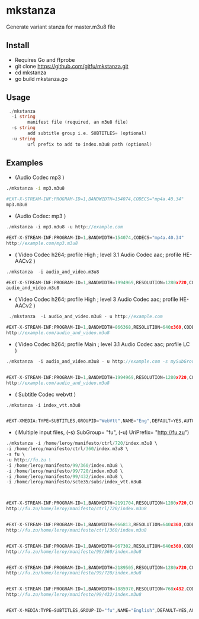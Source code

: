# mkstanza
Generate variant stanza for master.m3u8 file 

## Install
* Requires Go and ffprobe
* git clone https://github.com/gitfu/mkstanza.git
* cd mkstanza
* go build mkstanza.go

## Usage
```go
 ./mkstanza 
  -i string
    	manifest file (required, an m3u8 file)
  -s string
    	add subtitle group i.e. SUBTITLES= (optional)
  -u string
    	url prefix to add to index.m3u8 path (optional)
```
## Examples

* (Audio Codec mp3 )
```sh 
./mkstanza -i mp3.m3u8
 
#EXT-X-STREAM-INF:PROGRAM-ID=1,BANDWIDTH=154074,CODECS="mp4a.40.34"
mp3.m3u8

```
* (Audio Codec: mp3  )
```go
./mkstanza -i mp3.m3u8 -u http://example.com

#EXT-X-STREAM-INF:PROGRAM-ID=1,BANDWIDTH=154074,CODECS="mp4a.40.34"
http://example.com/mp3.m3u8

```
* ( Video Codec h264; profile High ; level 3.1 Audio Codec aac; profile HE-AACv2 )

```go 
./mkstanza  -i audio_and_video.m3u8

#EXT-X-STREAM-INF:PROGRAM-ID=1,BANDWIDTH=1994969,RESOLUTION=1280x720,CODECS="avc1.64001f,mp4a.40.5"
audio_and_video.m3u8

```
* ( Video Codec h264; profile High ; level 3 Audio Codec aac; profile HE-AACv2 )
```go
 ./mkstanza  -i audio_and_video.m3u8 - u http://example.com 

#EXT-X-STREAM-INF:PROGRAM-ID=1,BANDWIDTH=866368,RESOLUTION=640x360,CODECS="avc1.64001e,mp4a.40.5"
http://example.com/audio_and_video.m3u8

```
* ( Video Codec h264; profile Main ; level 3.1  Audio Codec aac; profile LC )
```go
./mkstanza  -i audio_and_video.m3u8 - u http://example.com -s mySubGroup


#EXT-X-STREAM-INF:PROGRAM-ID=1,BANDWIDTH=1994969,RESOLUTION=1280x720,CODECS="avc1.4d001f,mp4a.40.2",SUBTITLES="mySubGroup"
http://example.com/audio_and_video.m3u8

```
* ( Subtitle Codec webvtt )

```go
./mkstanza -i index_vtt.m3u8


#EXT-XMEDIA:TYPE=SUBTITLES,GROUPID="WebVtt",NAME="Eng",DEFAULT=YES,AUTOSELECT=YES,FORCED=NO,LANGUAGE="en", URI="ndex_vtt.m3u8"

```


* ( Multiple input files, (-s) SubGroup= "fu", (-u) UriPrefix= "http://fu.zu")
```go
./mkstanza -i /home/leroy/manifesto/ctrl/720/index.m3u8 \
-i /home/leroy/manifesto/ctrl/360/index.m3u8 \
-s fu \
-u http://fu.zu \
-i /home/leroy/manifesto/99/360/index.m3u8 \
-i /home/leroy/manifesto/99/720/index.m3u8 \
-i /home/leroy/manifesto/99/432/index.m3u8 \
-i /home/leroy/manifesto/scte35/subs/index_vtt.m3u8  



#EXT-X-STREAM-INF:PROGRAM-ID=1,BANDWIDTH=2191704,RESOLUTION=1280x720,CODECS="avc1.64001f,mp4a.40.5",SUBTITLES="fu"
http://fu.zu/home/leroy/manifesto/ctrl/720/index.m3u8


#EXT-X-STREAM-INF:PROGRAM-ID=1,BANDWIDTH=966813,RESOLUTION=640x360,CODECS="avc1.64001e,mp4a.40.5",SUBTITLES="fu"
http://fu.zu/home/leroy/manifesto/ctrl/360/index.m3u8


#EXT-X-STREAM-INF:PROGRAM-ID=1,BANDWIDTH=967302,RESOLUTION=640x360,CODECS="avc1.64001e,mp4a.40.5",SUBTITLES="fu"
http://fu.zu/home/leroy/manifesto/99/360/index.m3u8


#EXT-X-STREAM-INF:PROGRAM-ID=1,BANDWIDTH=2189505,RESOLUTION=1280x720,CODECS="avc1.64001f,mp4a.40.5",SUBTITLES="fu"
http://fu.zu/home/leroy/manifesto/99/720/index.m3u8


#EXT-X-STREAM-INF:PROGRAM-ID=1,BANDWIDTH=1885970,RESOLUTION=768x432,CODECS="avc1.64001e,mp4a.40.5",SUBTITLES="fu"
http://fu.zu/home/leroy/manifesto/99/432/index.m3u8


#EXT-X-MEDIA:TYPE=SUBTITLES,GROUP-ID="fu",NAME="English",DEFAULT=YES,AUTOSELECT=YES,FORCED=NO,LANGUAGE="en",URI="http://fu.zu/home/leroy/manifesto/scte35/subs/index_vtt.m3u8"


```
